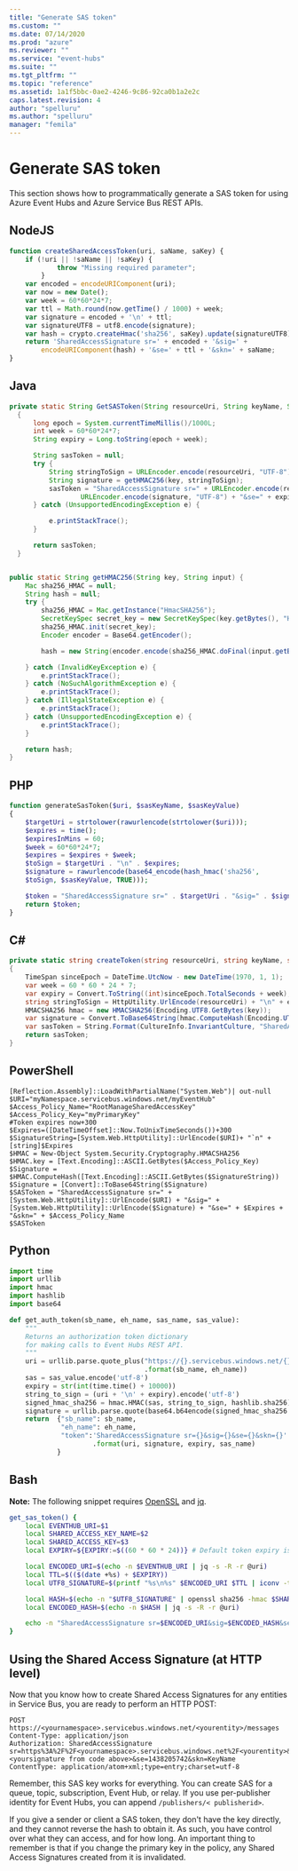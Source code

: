 ```yaml
---
title: "Generate SAS token"
ms.custom: ""
ms.date: 07/14/2020
ms.prod: "azure"
ms.reviewer: ""
ms.service: "event-hubs"
ms.suite: ""
ms.tgt_pltfrm: ""
ms.topic: "reference"
ms.assetid: 1a1f5bbc-0ae2-4246-9c86-92ca0b1a2e2c
caps.latest.revision: 4
author: "spelluru"
ms.author: "spelluru"
manager: "femila"
---
```

# Generate SAS token
This section shows how to programmatically generate a SAS token for using Azure Event Hubs and Azure Service Bus REST APIs.  

## NodeJS
```js
function createSharedAccessToken(uri, saName, saKey) { 
    if (!uri || !saName || !saKey) { 
            throw "Missing required parameter"; 
        } 
    var encoded = encodeURIComponent(uri); 
    var now = new Date(); 
    var week = 60*60*24*7;
    var ttl = Math.round(now.getTime() / 1000) + week;
    var signature = encoded + '\n' + ttl; 
    var signatureUTF8 = utf8.encode(signature); 
    var hash = crypto.createHmac('sha256', saKey).update(signatureUTF8).digest('base64'); 
    return 'SharedAccessSignature sr=' + encoded + '&sig=' +  
        encodeURIComponent(hash) + '&se=' + ttl + '&skn=' + saName; 
}
``` 

## Java
```java
private static String GetSASToken(String resourceUri, String keyName, String key)
  {
      long epoch = System.currentTimeMillis()/1000L;
      int week = 60*60*24*7;
      String expiry = Long.toString(epoch + week);

      String sasToken = null;
      try {
          String stringToSign = URLEncoder.encode(resourceUri, "UTF-8") + "\n" + expiry;
          String signature = getHMAC256(key, stringToSign);
          sasToken = "SharedAccessSignature sr=" + URLEncoder.encode(resourceUri, "UTF-8") +"&sig=" +
                  URLEncoder.encode(signature, "UTF-8") + "&se=" + expiry + "&skn=" + keyName;
      } catch (UnsupportedEncodingException e) {

          e.printStackTrace();
      }

      return sasToken;
  }


public static String getHMAC256(String key, String input) {
    Mac sha256_HMAC = null;
    String hash = null;
    try {
        sha256_HMAC = Mac.getInstance("HmacSHA256");
        SecretKeySpec secret_key = new SecretKeySpec(key.getBytes(), "HmacSHA256");
        sha256_HMAC.init(secret_key);
        Encoder encoder = Base64.getEncoder();

        hash = new String(encoder.encode(sha256_HMAC.doFinal(input.getBytes("UTF-8"))));

    } catch (InvalidKeyException e) {
        e.printStackTrace();
    } catch (NoSuchAlgorithmException e) {
        e.printStackTrace();
    } catch (IllegalStateException e) {
        e.printStackTrace();
    } catch (UnsupportedEncodingException e) {
        e.printStackTrace();
    }

    return hash;
}
```

## PHP
```php
function generateSasToken($uri, $sasKeyName, $sasKeyValue) 
{ 
    $targetUri = strtolower(rawurlencode(strtolower($uri))); 
    $expires = time();     
    $expiresInMins = 60; 
    $week = 60*60*24*7;
    $expires = $expires + $week; 
    $toSign = $targetUri . "\n" . $expires; 
    $signature = rawurlencode(base64_encode(hash_hmac('sha256',             
    $toSign, $sasKeyValue, TRUE))); 

    $token = "SharedAccessSignature sr=" . $targetUri . "&sig=" . $signature . "&se=" . $expires .         "&skn=" . $sasKeyName; 
    return $token; 
}
```

## C&#35;
```csharp
private static string createToken(string resourceUri, string keyName, string key)
{
    TimeSpan sinceEpoch = DateTime.UtcNow - new DateTime(1970, 1, 1);
    var week = 60 * 60 * 24 * 7;
    var expiry = Convert.ToString((int)sinceEpoch.TotalSeconds + week);
    string stringToSign = HttpUtility.UrlEncode(resourceUri) + "\n" + expiry;
    HMACSHA256 hmac = new HMACSHA256(Encoding.UTF8.GetBytes(key));
    var signature = Convert.ToBase64String(hmac.ComputeHash(Encoding.UTF8.GetBytes(stringToSign)));
    var sasToken = String.Format(CultureInfo.InvariantCulture, "SharedAccessSignature sr={0}&sig={1}&se={2}&skn={3}", HttpUtility.UrlEncode(resourceUri), HttpUtility.UrlEncode(signature), expiry, keyName);
    return sasToken;
}
```

## PowerShell

```powershell-interactive
[Reflection.Assembly]::LoadWithPartialName("System.Web")| out-null
$URI="myNamespace.servicebus.windows.net/myEventHub"
$Access_Policy_Name="RootManageSharedAccessKey"
$Access_Policy_Key="myPrimaryKey"
#Token expires now+300
$Expires=([DateTimeOffset]::Now.ToUnixTimeSeconds())+300
$SignatureString=[System.Web.HttpUtility]::UrlEncode($URI)+ "`n" + [string]$Expires
$HMAC = New-Object System.Security.Cryptography.HMACSHA256
$HMAC.key = [Text.Encoding]::ASCII.GetBytes($Access_Policy_Key)
$Signature = $HMAC.ComputeHash([Text.Encoding]::ASCII.GetBytes($SignatureString))
$Signature = [Convert]::ToBase64String($Signature)
$SASToken = "SharedAccessSignature sr=" + [System.Web.HttpUtility]::UrlEncode($URI) + "&sig=" + [System.Web.HttpUtility]::UrlEncode($Signature) + "&se=" + $Expires + "&skn=" + $Access_Policy_Name
$SASToken
```

## Python

```python
import time
import urllib
import hmac
import hashlib
import base64

def get_auth_token(sb_name, eh_name, sas_name, sas_value):
    """
    Returns an authorization token dictionary 
    for making calls to Event Hubs REST API.
    """
    uri = urllib.parse.quote_plus("https://{}.servicebus.windows.net/{}" \
                                  .format(sb_name, eh_name))
    sas = sas_value.encode('utf-8')
    expiry = str(int(time.time() + 10000))
    string_to_sign = (uri + '\n' + expiry).encode('utf-8')
    signed_hmac_sha256 = hmac.HMAC(sas, string_to_sign, hashlib.sha256)
    signature = urllib.parse.quote(base64.b64encode(signed_hmac_sha256.digest()))
    return  {"sb_name": sb_name,
             "eh_name": eh_name,
             "token":'SharedAccessSignature sr={}&sig={}&se={}&skn={}' \
                     .format(uri, signature, expiry, sas_name)
            }
```


## Bash
**Note:** The following snippet requires [OpenSSL](https://www.openssl.org/source/) and [jq](https://stedolan.github.io/jq/download/). 
```bash
get_sas_token() {
    local EVENTHUB_URI=$1
    local SHARED_ACCESS_KEY_NAME=$2
    local SHARED_ACCESS_KEY=$3
    local EXPIRY=${EXPIRY:=$((60 * 60 * 24))} # Default token expiry is 1 day

    local ENCODED_URI=$(echo -n $EVENTHUB_URI | jq -s -R -r @uri)
    local TTL=$(($(date +%s) + $EXPIRY))
    local UTF8_SIGNATURE=$(printf "%s\n%s" $ENCODED_URI $TTL | iconv -t utf8)

    local HASH=$(echo -n "$UTF8_SIGNATURE" | openssl sha256 -hmac $SHARED_ACCESS_KEY -binary | base64)
    local ENCODED_HASH=$(echo -n $HASH | jq -s -R -r @uri)

    echo -n "SharedAccessSignature sr=$ENCODED_URI&sig=$ENCODED_HASH&se=$TTL&skn=$SHARED_ACCESS_KEY_NAME"
}
```

## Using the Shared Access Signature (at HTTP level)
Now that you know how to create Shared Access Signatures for any entities in Service Bus, you are ready to perform an HTTP POST:

```
POST https://<yournamespace>.servicebus.windows.net/<yourentity>/messages
Content-Type: application/json
Authorization: SharedAccessSignature sr=https%3A%2F%2F<yournamespace>.servicebus.windows.net%2F<yourentity>&sig=<yoursignature from code above>&se=1438205742&skn=KeyName
ContentType: application/atom+xml;type=entry;charset=utf-8
``` 

Remember, this SAS key works for everything. You can create SAS for a queue, topic, subscription, Event Hub, or relay. If you use per-publisher identity for Event Hubs, you can append `/publishers/< publisherid>`.

If you give a sender or client a SAS token, they don't have the key directly, and they cannot reverse the hash to obtain it. As such, you have control over what they can access, and for how long. An important thing to remember is that if you change the primary key in the policy, any Shared Access Signatures created from it is invalidated.
